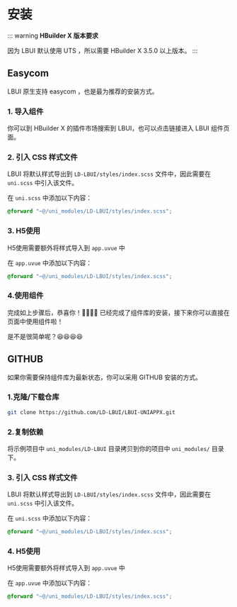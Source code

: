 # 安装

::: warning
**HBuilder X 版本要求**

因为 LBUI 默认使用 UTS ，所以需要 HBuilder X 3.5.0 以上版本。
:::

## Easycom

LBUI 原生支持 easycom ，也是最为推荐的安装方式。

### 1. 导入组件
你可以到 HBuilder X 的插件市场搜索到 LBUI，也可以点击链接进入 LBUI 组件页面。

### 2. 引入 CSS 样式文件
LBUI 将默认样式导出到 `LD-LBUI/styles/index.scss` 文件中，因此需要在 `uni.scss` 中引入该文件。

在 `uni.scss` 中添加以下内容：

```scss
@forward "~@/uni_modules/LD-LBUI/styles/index.scss";
```

### 3. H5使用
H5使用需要额外将样式导入到 `app.uvue` 中

在 `app.uvue` 中添加以下内容：
```scss
@forward "~@/uni_modules/LD-LBUI/styles/index.scss";
```

### 4.使用组件
完成如上步骤后，恭喜你！🎉🎉🎉🎉 已经完成了组件库的安装，接下来你可以直接在页面中使用组件啦！

是不是很简单呢？😆😆😆😆

## GITHUB

如果你需要保持组件库为最新状态，你可以采用 GITHUB 安装的方式。

### 1.克隆/下载仓库

```bash
git clone https://github.com/LD-LBUI/LBUI-UNIAPPX.git
```

### 2.复制依赖

将示例项目中 `uni_modules/LD-LBUI` 目录拷贝到你的项目中 `uni_modules/` 目录下。

### 3. 引入 CSS 样式文件
LBUI 将默认样式导出到 `LD-LBUI/styles/index.scss` 文件中，因此需要在 `uni.scss` 中引入该文件。

在 `uni.scss` 中添加以下内容：

```scss
@forward "~@/uni_modules/LD-LBUI/styles/index.scss";
```

### 4. H5使用
H5使用需要额外将样式导入到 `app.uvue` 中

在 `app.uvue` 中添加以下内容：
```scss
@forward "~@/uni_modules/LD-LBUI/styles/index.scss";
```